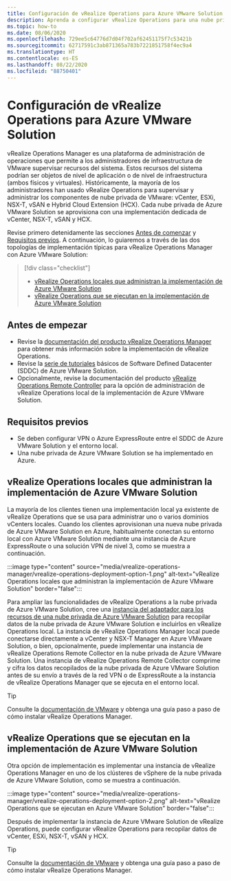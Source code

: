 ```yaml
---
title: Configuración de vRealize Operations para Azure VMware Solution
description: Aprenda a configurar vRealize Operations para una nube privada de Azure VMware Solution.
ms.topic: how-to
ms.date: 08/06/2020
ms.openlocfilehash: 729ee5c64776d7d04f702af62451175f7c53421b
ms.sourcegitcommit: 62717591c3ab871365a783b7221851758f4ec9a4
ms.translationtype: HT
ms.contentlocale: es-ES
ms.lasthandoff: 08/22/2020
ms.locfileid: "88750401"
---
```

# <a name="set-up-vrealize-operations-for-azure-vmware-solution"></a>Configuración de vRealize Operations para Azure VMware Solution


vRealize Operations Manager es una plataforma de administración de operaciones que permite a los administradores de infraestructura de VMware supervisar recursos del sistema. Estos recursos del sistema podrían ser objetos de nivel de aplicación o de nivel de infraestructura (ambos físicos y virtuales). Históricamente, la mayoría de los administradores han usado vRealize Operations para supervisar y administrar los componentes de nube privada de VMware: vCenter, ESXi, NSX-T, vSAN e Hybrid Cloud Extension (HCX). Cada nube privada de Azure VMware Solution se aprovisiona con una implementación dedicada de vCenter, NSX-T, vSAN y HCX. 

Revise primero detenidamente las secciones [Antes de comenzar](#before-you-begin) y [Requisitos previos](#prerequisites). A continuación, lo guiaremos a través de las dos topologías de implementación típicas para vRealize Operations Manager con Azure VMware Solution:

> [!div class="checklist"]
> * [vRealize Operations locales que administran la implementación de Azure VMware Solution](#on-premises-vrealize-operations-managing-azure-vmware-solution-deployment)
> * [vRealize Operations que se ejecutan en la implementación de Azure VMware Solution](#vrealize-operations-running-on-azure-vmware-solution-deployment)

## <a name="before-you-begin"></a>Antes de empezar
* Revise la [documentación del producto vRealize Operations Manager](https://docs.vmware.com/en/vRealize-Operations-Manager/8.1/com.vmware.vcom.vapp.doc/GUID-7FFC61A0-7562-465C-A0DC-46D092533984.html) para obtener más información sobre la implementación de vRealize Operations. 
* Revise la [serie de tutoriales](tutorial-network-checklist.md) básicos de Software Defined Datacenter (SDDC) de Azure VMware Solution.
* Opcionalmente, revise la documentación del producto [vRealize Operations Remote Controller](https://docs.vmware.com/en/vRealize-Operations-Manager/8.1/com.vmware.vcom.vapp.doc/GUID-263F9219-E801-4383-8A59-E84F3D01ED6B.html) para la opción de administración de vRealize Operations local de la implementación de Azure VMware Solution. 



## <a name="prerequisites"></a>Requisitos previos
* Se deben configurar VPN o Azure ExpressRoute entre el SDDC de Azure VMware Solution y el entorno local.
* Una nube privada de Azure VMware Solution se ha implementado en Azure.



## <a name="on-premises-vrealize-operations-managing-azure-vmware-solution-deployment"></a>vRealize Operations locales que administran la implementación de Azure VMware Solution
La mayoría de los clientes tienen una implementación local ya existente de vRealize Operations que se usa para administrar uno o varios dominios vCenters locales. Cuando los clientes aprovisionan una nueva nube privada de Azure VMware Solution en Azure, habitualmente conectan su entorno local con Azure VMware Solution mediante una instancia de Azure ExpressRoute o una solución VPN de nivel 3, como se muestra a continuación.   

:::image type="content" source="media/vrealize-operations-manager/vrealize-operations-deployment-option-1.png" alt-text="vRealize Operations locales que administran la implementación de Azure VMware Solution"  border="false":::

Para ampliar las funcionalidades de vRealize Operations a la nube privada de Azure VMware Solution, cree una [ instancia del adaptador para los recursos de una nube privada de Azure VMware Solution](https://docs.vmware.com/en/vRealize-Operations-Manager/8.1/com.vmware.vcom.config.doc/GUID-640AD750-301E-4D36-8293-1BFEB67E2600.html) para recopilar datos de la nube privada de Azure VMware Solution e incluirlos en vRealize Operations local. La instancia de vRealize Operations Manager local puede conectarse directamente a vCenter y NSX-T Manager en Azure VMware Solution, o bien, opcionalmente, puede implementar una instancia de vRealize Operations Remote Collector en la nube privada de Azure VMware Solution. Una instancia de vRealize Operations Remote Collector comprime y cifra los datos recopilados de la nube privada de Azure VMware Solution antes de su envío a través de la red VPN o de ExpressRoute a la instancia de vRealize Operations Manager que se ejecuta en el entorno local. 

> [!TIP]
> Consulte la [documentación de VMware](https://docs.vmware.com/en/vRealize-Operations-Manager/8.1/com.vmware.vcom.vapp.doc/GUID-7FFC61A0-7562-465C-A0DC-46D092533984.html) y obtenga una guía paso a paso de cómo instalar vRealize Operations Manager. 



## <a name="vrealize-operations-running-on-azure-vmware-solution-deployment"></a>vRealize Operations que se ejecutan en la implementación de Azure VMware Solution

Otra opción de implementación es implementar una instancia de vRealize Operations Manager en uno de los clústeres de vSphere de la nube privada de Azure VMware Solution, como se muestra a continuación. 

:::image type="content" source="media/vrealize-operations-manager/vrealize-operations-deployment-option-2.png" alt-text="vRealize Operations que se ejecutan en Azure VMware Solution" border="false":::

Después de implementar la instancia de Azure VMware Solution de vRealize Operations, puede configurar vRealize Operations para recopilar datos de vCenter, ESXi, NSX-T, vSAN y HCX. 

> [!TIP]
> Consulte la [documentación de VMware](https://docs.vmware.com/en/vRealize-Operations-Manager/8.1/com.vmware.vcom.vapp.doc/GUID-7FFC61A0-7562-465C-A0DC-46D092533984.html) y obtenga una guía paso a paso de cómo instalar vRealize Operations Manager.




<!-- LINKS - external -->


<!-- LINKS - internal -->




